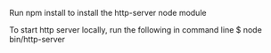 Run npm install to install the http-server node module

To start http server locally, run the following in command line
$ node bin/http-server
